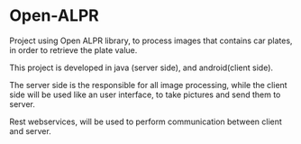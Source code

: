 # Open-ALPR

Project using Open ALPR library, to process images that contains car plates, in order to retrieve the plate value.


This project is developed in java (server side), and android(client side).

The server side is the responsible for all image processing, while the client side will be used like an user interface, to take pictures and send them to server. 

Rest webservices, will be used to perform communication between client and server. 
